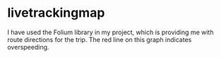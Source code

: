 # livetrackingmap
I have used the Folium library in my project, which is providing me with route directions for the trip. The red line on this graph indicates overspeeding.
